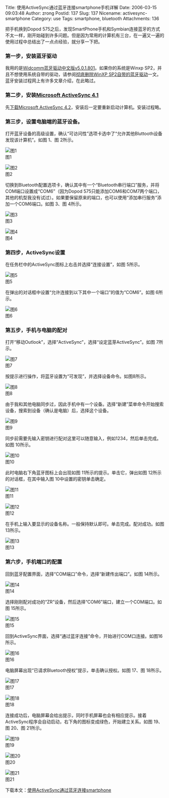 Title: 使用ActiveSync通过蓝牙连接smartphone手机详解
Date: 2006-03-15 09:03:48
Author: zrong
Postid: 137
Slug: 137
Nicename: activesync-smartphone
Category: use
Tags: smartphone, bluetooth
Attachments: 136

把手机换到Dopod
575之后，发现SmartPhone手机和Symbian连接蓝牙的方式不太一样，刚开始碰到许多问题。但是因为常用的计算机有三台，在一遍又一遍的使用过程中总结出了一点点经验，就分享一下把。

### 第一步，安装蓝牙驱动

我用的是[Widcomm蓝牙驱动中文版v5.0.1.801](http://www.sisdown.com/Soft/PC/200510/3089.html)。如果你的系统是Winxp
SP2，并且不想使用系统自带的驱动，请参阅[彻底删除WinXP
SP2自带的蓝牙驱动](http://www.zengrong.net/83/)一文。蓝牙安装过程网上有许多文章介绍，在此略过。

### 第二步，安装[Microsoft ActiveSync 4.1](http://www.microsoft.com/downloads/details.aspx?FamilyID=67dfcc42-34db-44c4-9054-de8e25cad7f8&DisplayLang=zh-cn)

先[下载Microsoft ActiveSync
4.2](http://www.microsoft.com/downloads/details.aspx?FamilyId=1C722C4C-259A-4F12-A5DE-720C72DA30D4&displaylang=zh-cn)，安装后一定要重新启动计算机。安装过程略。

### 第三步，设置电脑端的蓝牙设备。

打开蓝牙设备的高级设置，确认“可访问性”选项卡选中了“允许其他Bluttooth设备发现该计算机”。如图
1、图 2所示。<!--more-->

![图1](/wp-content/uploads/2006/03/smart01.png)  
图1

![图2](/wp-content/uploads/2006/03/smart02.png)  
图2

切换到Bluetooth配置选项卡，确认其中有一个“Bluetooth串行端口”服务，并将COM端口设置成“COM6”（因为Dopod
575只能添加COM6和COM7两个端口，其他的机型我没有试过）。如果要保留原来的端口，也可以使用“添加串行服务”添加一个COM6端口。如图
3、图 4所示。

![图3](/wp-content/uploads/2006/03/smart03.png)  
图3

![图4](/wp-content/uploads/2006/03/smart04.png)  
图4

### 第四步，ActiveSync设置

在任务栏中的ActiveSync图标上右击并选择“连接设置”，如图 5所示。

![图5](/wp-content/uploads/2006/03/smart05.png)  
图5

在弹出的对话框中设置“允许连接到以下其中一个端口”的值为“COM6”。如图
6所示。

![图6](/wp-content/uploads/2006/03/smart06.png)  
图6

### 第五步，手机与电脑的配对

打开“移动Outlook”，选择“ActiveSync”，选择“设定蓝芽ActiveSync”。如图
7所示。

![图7](/wp-content/uploads/2006/03/smart07.png)  
图7

按提示进行操作，将蓝牙设置为“可发现”，并选择设备命令。如图8所示。

![图8](/wp-content/uploads/2006/03/smart08.png)  
图8

由于我和其他电脑同步过，因此手机中有一个设备。选择“新建”菜单命令开始搜索设备，搜索到设备（确认是电脑）后，选择这个设备。

![图9](/wp-content/uploads/2006/03/smart09.png)  
图9

同步前需要先输入密钥进行配对这里可以随意输入，例如1234，然后单击完成。如图
10所示。

![图10](/wp-content/uploads/2006/03/smart10.png)  
图10

此时电脑右下角蓝牙图标上会出现如图 11所示的提示。单击它，弹出如图
12所示的对话框，在其中输入图 10中设置的密钥单击确定。

![图11](/wp-content/uploads/2006/03/smart11.png)  
图11

![图12](/wp-content/uploads/2006/03/smart12.png)  
图12

在手机上输入要显示的设备名称。一般保持默认即可。单击完成。配对成功。如图
13所示。

![图13](/wp-content/uploads/2006/03/smart13.png)  
图13

### 第六步，手机端口的配置

回到蓝牙配置界面，选择“COM端口”命令，选择“新建传出端口”。如图 14所示。

![图14](/wp-content/uploads/2006/03/smart14.png)  
图14

选择刚刚配对成功的“ZR”设备，然后选择“COM6”端口，建立一个COM端口。如图
15所示。

![图15](/wp-content/uploads/2006/03/smart15.png)  
图15

回到ActiveSync界面，选择“通过蓝牙连接”命令，开始进行COM口连接。如图16所示。

![图16](/wp-content/uploads/2006/03/smart16.png)  
图16

电脑屏幕出现“已请求Bluetooth授权”提示，单击确认授权。如图 17、图
18所示。

![图17](/wp-content/uploads/2006/03/smart17.png)  
图17

![图18](/wp-content/uploads/2006/03/smart18.png)  
图18

连接成功后，电脑屏幕会给出提示，同时手机屏幕也会有相应提示。接着ActiveSync程序会自动启动，右下角的图标变成绿色，开始建立关系。如图
19、图 20、图 21所示。

![图19](/wp-content/uploads/2006/03/smart19.png)  
图19

![图20](/wp-content/uploads/2006/03/smart20.png)  
图20

![图21](/wp-content/uploads/2006/03/smart21.png)  
图21

下载本文：[使用ActiveSync通过蓝牙连接smartphone](/wp-content/uploads/2006/03/activesync_smartphone.swf)

